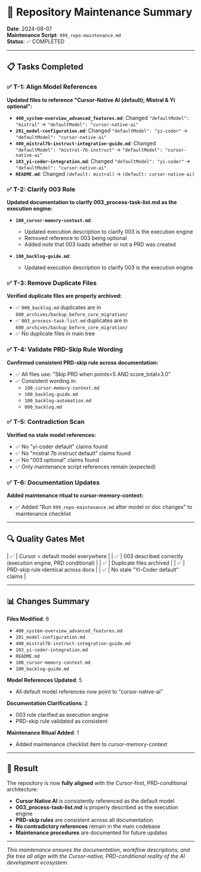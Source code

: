 <!-- CONTEXT_REFERENCE: 400_context-priority-guide.md -->
<!-- MODULE_REFERENCE: 400_migration-upgrade-guide_ai_model_upgrade_procedures.md -->
<!-- MODULE_REFERENCE: 400_testing-strategy-guide_quality_gates.md -->
<!-- MODULE_REFERENCE: 400_migration-upgrade-guide.md -->

# 🔧 Repository Maintenance Summary

**Date**: 2024-08-07  
**Maintenance Script**: `999_repo-maintenance.md`  
**Status**: ✅ COMPLETED

---

## 📋 Tasks Completed

### ✅ T-1: Align Model References
**Updated files to reference "Cursor-Native AI (default); Mistral & Yi optional":**

- **`400_system-overview_advanced_features.md`**: Changed `"defaultModel": "mistral"` → `"defaultModel": "cursor-native-ai"`
- **`201_model-configuration.md`**: Changed `"defaultModel": "yi-coder"` → `"defaultModel": "cursor-native-ai"`
- **`400_mistral7b-instruct-integration-guide.md`**: Changed `"defaultModel": "mistral-7b-instruct"` → `"defaultModel": "cursor-native-ai"`
- **`103_yi-coder-integration.md`**: Changed `"defaultModel": "yi-coder"` → `"defaultModel": "cursor-native-ai"`
- **`README.md`**: Changed `(default: mistral)` → `(default: cursor-native-ai)`

### ✅ T-2: Clarify 003 Role
**Updated documentation to clarify 003_process-task-list.md as the execution engine:**

- **`100_cursor-memory-context.md`**: 
  - Updated execution description to clarify 003 is the execution engine
  - Removed reference to 003 being optional
  - Added note that 003 loads whether or not a PRD was created

- **`100_backlog-guide.md`**: 
  - Updated execution description to clarify 003 is the execution engine

### ✅ T-3: Remove Duplicate Files
**Verified duplicate files are properly archived:**
- ✅ `000_backlog.md` duplicates are in `600_archives/backup_before_core_migration/`
- ✅ `003_process-task-list.md` duplicates are in `600_archives/backup_before_core_migration/`
- ✅ No duplicate files in main tree

### ✅ T-4: Validate PRD-Skip Rule Wording
**Confirmed consistent PRD-skip rule across documentation:**
- ✅ All files use: "Skip PRD when points<5 AND score_total≥3.0"
- ✅ Consistent wording in:
  - `100_cursor-memory-context.md`
  - `100_backlog-guide.md`
  - `100_backlog-automation.md`
  - `000_backlog.md`

### ✅ T-5: Contradiction Scan
**Verified no stale model references:**
- ✅ No "yi-coder default" claims found
- ✅ No "mistral 7b instruct default" claims found
- ✅ No "003 optional" claims found
- ✅ Only maintenance script references remain (expected)

### ✅ T-6: Documentation Updates
**Added maintenance ritual to cursor-memory-context:**
- ✅ Added "Run `999_repo-maintenance.md` after model or doc changes" to maintenance checklist

---

## 🔍 Quality Gates Met

| ✅ | Cursor = default model everywhere |
| ✅ | 003 described correctly (execution engine, PRD conditional) |
| ✅ | Duplicate files archived |
| ✅ | PRD-skip rule identical across docs |
| ✅ | No stale "Yi-Coder default" claims |

---

## 📊 Changes Summary

**Files Modified**: 6
- `400_system-overview_advanced_features.md`
- `201_model-configuration.md`
- `400_mistral7b-instruct-integration-guide.md`
- `103_yi-coder-integration.md`
- `README.md`
- `100_cursor-memory-context.md`
- `100_backlog-guide.md`

**Model References Updated**: 5
- All default model references now point to "cursor-native-ai"

**Documentation Clarifications**: 2
- 003 role clarified as execution engine
- PRD-skip rule validated as consistent

**Maintenance Ritual Added**: 1
- Added maintenance checklist item to cursor-memory-context

---

## 🎯 Result

The repository is now **fully aligned** with the Cursor-first, PRD-conditional architecture:

- **Cursor Native AI** is consistently referenced as the default model
- **003_process-task-list.md** is properly described as the execution engine
- **PRD-skip rules** are consistent across all documentation
- **No contradictory references** remain in the main codebase
- **Maintenance procedures** are documented for future updates

---

*This maintenance ensures the documentation, workflow descriptions, and file tree all align with the Cursor-native, PRD-conditional reality of the AI development ecosystem.*
